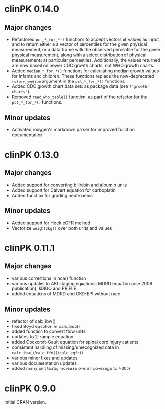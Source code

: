 # clinPK 0.14.0

## Major changes
- Refactored `pct_*_for_*()` functions to accept vectors of values as input, and to return either a a vector of percentiles for the given physical measurement, or a data frame with the observed percentile for the given physical measurement, along with a select distribution of physical measurements at particular percentiles. Additionally, the values returned are now based on newer CDC growth charts, not WHO growth charts.
- Added `median_*_for_*()` functions for calculating median growth values for infants and children. These functions replace the now-deprecated `return_median` argument in the `pct_*_for_*()` functions.
- Added CDC growth chart data sets as package data (see `?"growth-charts"`).
- Removed `read_who_table()` function, as part of the refactor for the `pct_*_for_*()` functions.

## Minor updates
- Activated roxygen's markdown parser for improved function documentation

# clinPK 0.13.0

## Major changes
- Added support for converting bilirubin and albumin units
- Added support for Calvert equation for carboplatin
- Added function for grading neutropenia

## Minor updates
- Added support for Hoek eGFR method
- Vectorize `weight2kg()` over both units and values

# clinPK 0.11.1

## Major changes
- various corrections in nca() function
- various updates to AKI staging equations: MDRD equation (use 2006 publication), kDIGO and PRIFLE
- added equations of MDRD and CKD-EPI without race

## Minor updates
- refactor of calc_ibw()
- fixed Boyd equation in calc_bsa()
- added function to convert flow units
- updates to 2-sample equation
- added Cockcroft-Gault equation for spinal cord injury patients
- consistent handling of missing/unrecognized data in `calc_ibw()`/`calc_ffm()`/`calc_egfr()`
- various minor fixes and updates
- various documentation updates
- added many unit tests, increase overall coverage to >86%

# clinPK 0.9.0

Initial CRAN version.
